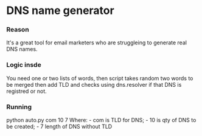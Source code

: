 # DNS name generator
### Reason
It's a great tool for email marketers who are struggleing to generate real DNS names.

### Logic insde
You need one or two lists of words, then script takes random two words to be merged then add TLD and checks using dns.resolver if that DNS is registred or not.

### Running
python auto.py com 10 7
Where: - com is TLD for DNS;
       - 10 is qty of DNS to be created;
       - 7 length of DNS without TLD
